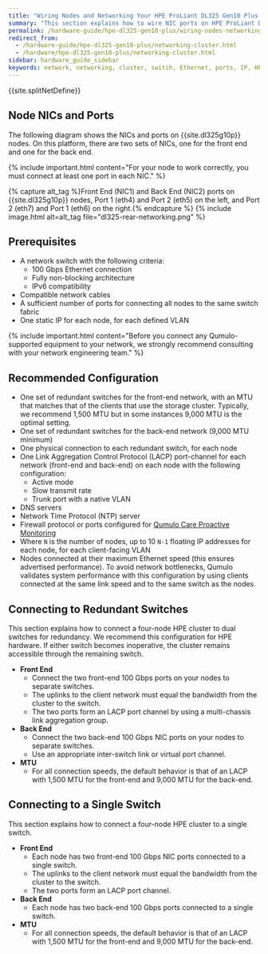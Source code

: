 ```yaml
---
title: "Wiring Nodes and Networking Your HPE ProLiant DL325 Gen10 Plus Cluster"
summary: "This section explains how to wire NIC ports on HPE ProLiant DL325 Gen10 Plus nodes and how to network a cluster."
permalink: /hardware-guide/hpe-dl325-gen10-plus/wiring-nodes-networking-cluster.html
redirect_from:
  - /hardware-guide/hpe-dl325-gen10-plus/networking-cluster.html
  - /hardware/hpe-dl325-gen10-plus/networking-cluster.html
sidebar: hardware_guide_sidebar
keywords: network, networking, cluster, switch, Ethernet, ports, IP, HPE_ProLiant_DL325_Gen10_Plus, HPE, ProLiant, DL325
---
```


{{site.splitNetDefine}}

## Node NICs and Ports
The following diagram shows the NICs and ports on {{site.dl325g10p}} nodes. On this platform, there are two sets of NICs, one for the front end and one for the back end.

{% include important.html content="For your node to work correctly, you must connect at least one port in each NIC." %}

{% capture alt_tag %}Front End (NIC1) and Back End (NIC2) ports on {{site.dl325g10p}} nodes, Port 1 (eth4) and Port 2 (eth5) on the left, and Port 2 (eth7) and Port 1 (eth6) on the right.{% endcapture %}
{% include image.html alt=alt_tag file="dl325-rear-networking.png" %}

## Prerequisites

* A network switch with the following criteria:
  * 100 Gbps Ethernet connection
  * Fully non-blocking architecture
  * IPv6 compatibility
* Compatible network cables
* A sufficient number of ports for connecting all nodes to the same switch fabric
* One static IP for each node, for each defined VLAN

{% include important.html content="Before you connect any Qumulo-supported equipment to your network, we strongly recommend consulting with your network engineering team." %}

## Recommended Configuration

* One set of redundant switches for the front-end network, with an MTU that matches that of the clients that use the storage cluster. Typically, we recommend 1,500 MTU but in some instances 9,000 MTU is the optimal setting.
* One set of redundant switches for the back-end network (9,000 MTU minimum)
* One physical connection to each redundant switch, for each node
* One Link Aggregation Control Protocol (LACP) port-channel for each network (front-end and back-end) on each node with the following configuration:
  * Active mode
  * Slow transmit rate
  * Trunk port with a native VLAN
* DNS servers
* Network Time Protocol (NTP) server
* Firewall protocol or ports configured for [Qumulo Care Proactive Monitoring](https://care.qumulo.com/hc/en-us/articles/115007283828)
* Where `N` is the number of nodes, up to 10 `N-1` floating IP addresses for each node, for each client-facing VLAN
* Nodes connected at their maximum Ethernet speed (this ensures advertised performance). To avoid network bottlenecks, Qumulo validates system performance with this configuration by using clients connected at the same link speed and to the same switch as the nodes.

## Connecting to Redundant Switches

This section explains how to connect a four-node HPE cluster to dual switches for redundancy. We recommend this configuration for HPE hardware. If either switch becomes inoperative, the cluster remains accessible through the remaining switch.

* **Front End**
  * Connect the two front-end 100 Gbps ports on your nodes to separate switches.
  * The uplinks to the client network must equal the bandwidth from the cluster to the switch.
  * The two ports form an LACP port channel by using a multi-chassis link aggregation group.
* **Back End**
  * Connect the two back-end 100 Gbps NIC ports on your nodes to separate switches.
  * Use an appropriate inter-switch link or virtual port channel.
* **MTU**
  * For all connection speeds, the default behavior is that of an LACP with 1,500 MTU for the front-end and 9,000 MTU for the back-end.

## Connecting to a Single Switch

This section explains how to connect a four-node HPE cluster to a single switch.

* **Front End**
  * Each node has two front-end 100 Gbps NIC ports connected to a single switch.
  * The uplinks to the client network must equal the bandwidth from the cluster to the switch.
  * The two ports form an LACP port channel.
* **Back End**
  * Each node has two back-end 100 Gbps ports connected to a single switch.
* **MTU**
  * For all connection speeds, the default behavior is that of an LACP with 1,500 MTU for the front-end and 9,000 MTU for the back-end.
